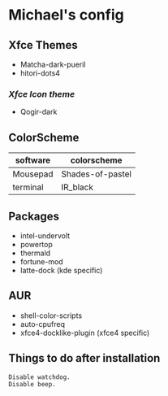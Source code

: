 # Michael's config

## Xfce Themes

- Matcha-dark-pueril
- hitori-dots4

### _Xfce Icon theme_

- Qogir-dark

## ColorScheme

|  software  |  colorscheme  |
|  ----  | -----  |
|   Mousepad | Shades-of-pastel |
|   terminal | IR_black  |

## Packages

- intel-undervolt
- powertop
- thermald
- fortune-mod
- latte-dock (kde specific)

## AUR

- shell-color-scripts
- auto-cpufreq
- xfce4-docklike-plugin (xfce4 specific)

## Things to do after installation

    Disable watchdog.
    Disable beep.

